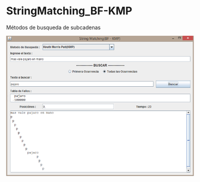 # StringMatching_BF-KMP
Métodos de busqueda de subcadenas

![Screenshot](screenshots/screenshot1.png)
